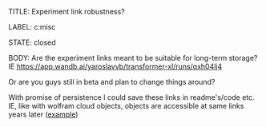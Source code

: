 TITLE:
Experiment link robustness?

LABEL:
c:misc

STATE:
closed

BODY:
Are the experiment links meant to be suitable for long-term storage? IE https://app.wandb.ai/yaroslavvb/transformer-xl/runs/qxh04lj4

Or are you guys still in beta and plan to change things around?

With promise of persistence I could save these links in readme's/code etc. IE, like with wolfram cloud objects, objects are accessible at same links years later ([example](https://www.wolframcloud.com/objects/67b4f45b-d2d8-401f-90ca-b806aa4c6b4b))

